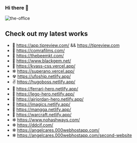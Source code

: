 ### Hi there 👋

![the-office](https://user-images.githubusercontent.com/55395282/230661140-05649792-aa15-4dae-9ce7-35094795afef.gif)

## Check out my latest works
- 💸 https://app.tipreview.com/ && https://tipreview.com
- 📸 https://comrafilms.com/
- 🐝 https://thebeemkt.com/
- 💎 https://www.blackgem.net/
- 🍺 https://kvass-css.vercel.app/
- ✻ https://superano.vercel.app/
- ☢  https://ufoship.netlify.app/
- ✌ https://hugoboss.netlify.app/
- 🚗 https://ferrari-hero.netlify.app/
- 🚗 https://lego-hero.netlify.app/
- 🌆 https://airjordan-hero.netlify.app/
- 🌃 https://imagics.netlify.app/
- 🍵 https://mangga.netlify.app/
- 🔫 https://warcraft.netlify.app/
- ✻ https://www.nohashways.com/
- ✻ https://ddcif.com/
- ✻ https://angelcares.000webhostapp.com/
- ✻ https://angelcares.000webhostapp.com/second-website


